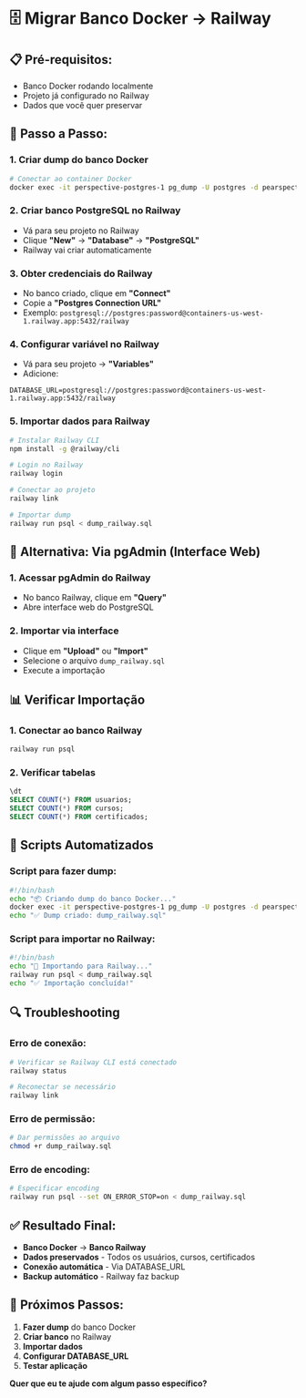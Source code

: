 # 🗄️ Migrar Banco Docker → Railway

## 📋 Pré-requisitos:
- Banco Docker rodando localmente
- Projeto já configurado no Railway
- Dados que você quer preservar

## 🚀 Passo a Passo:

### 1. Criar dump do banco Docker
```bash
# Conectar ao container Docker
docker exec -it perspective-postgres-1 pg_dump -U postgres -d pearspective > dump_railway.sql
```

### 2. Criar banco PostgreSQL no Railway
- Vá para seu projeto no Railway
- Clique **"New"** → **"Database"** → **"PostgreSQL"**
- Railway vai criar automaticamente

### 3. Obter credenciais do Railway
- No banco criado, clique em **"Connect"**
- Copie a **"Postgres Connection URL"**
- Exemplo: `postgresql://postgres:password@containers-us-west-1.railway.app:5432/railway`

### 4. Configurar variável no Railway
- Vá para seu projeto → **"Variables"**
- Adicione:
```
DATABASE_URL=postgresql://postgres:password@containers-us-west-1.railway.app:5432/railway
```

### 5. Importar dados para Railway
```bash
# Instalar Railway CLI
npm install -g @railway/cli

# Login no Railway
railway login

# Conectar ao projeto
railway link

# Importar dump
railway run psql < dump_railway.sql
```

## 🔧 Alternativa: Via pgAdmin (Interface Web)

### 1. Acessar pgAdmin do Railway
- No banco Railway, clique em **"Query"**
- Abre interface web do PostgreSQL

### 2. Importar via interface
- Clique em **"Upload"** ou **"Import"**
- Selecione o arquivo `dump_railway.sql`
- Execute a importação

## 📊 Verificar Importação

### 1. Conectar ao banco Railway
```bash
railway run psql
```

### 2. Verificar tabelas
```sql
\dt
SELECT COUNT(*) FROM usuarios;
SELECT COUNT(*) FROM cursos;
SELECT COUNT(*) FROM certificados;
```

## 🎯 Scripts Automatizados

### Script para fazer dump:
```bash
#!/bin/bash
echo "📦 Criando dump do banco Docker..."
docker exec -it perspective-postgres-1 pg_dump -U postgres -d pearspective > dump_railway.sql
echo "✅ Dump criado: dump_railway.sql"
```

### Script para importar no Railway:
```bash
#!/bin/bash
echo "🚂 Importando para Railway..."
railway run psql < dump_railway.sql
echo "✅ Importação concluída!"
```

## 🔍 Troubleshooting

### Erro de conexão:
```bash
# Verificar se Railway CLI está conectado
railway status

# Reconectar se necessário
railway link
```

### Erro de permissão:
```bash
# Dar permissões ao arquivo
chmod +r dump_railway.sql
```

### Erro de encoding:
```bash
# Especificar encoding
railway run psql --set ON_ERROR_STOP=on < dump_railway.sql
```

## ✅ Resultado Final:

- **Banco Docker** → **Banco Railway**
- **Dados preservados** - Todos os usuários, cursos, certificados
- **Conexão automática** - Via DATABASE_URL
- **Backup automático** - Railway faz backup

## 🎯 Próximos Passos:

1. **Fazer dump** do banco Docker
2. **Criar banco** no Railway
3. **Importar dados**
4. **Configurar DATABASE_URL**
5. **Testar aplicação**

**Quer que eu te ajude com algum passo específico?** 